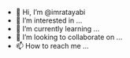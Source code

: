 - 👋 Hi, I’m @imratayabi
- 👀 I’m interested in ...
- 🌱 I’m currently learning ...
- 💞️ I’m looking to collaborate on ...
- 📫 How to reach me ...

<!---
imratayabi/imratayabi is a ✨ special ✨ repository because its `README.md` (this file) appears on your GitHub profile.
You can click the Preview link to take a look at your changes.
--->
